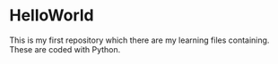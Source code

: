 # HelloWorld
This is my first repository which there are my learning files containing.
These are coded with Python.
